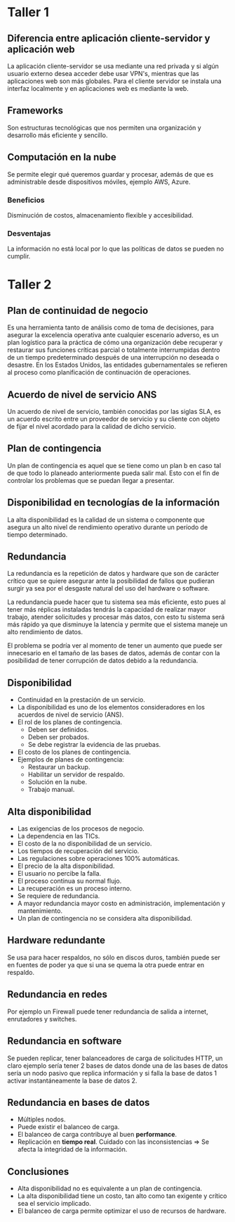 # Taller 1

## Diferencia entre aplicación cliente-servidor y aplicación web
La aplicación cliente-servidor se usa mediante una red privada y si algún usuario externo desea acceder debe usar VPN's, mientras que las aplicaciones web son más globales. Para el cliente servidor se instala una interfaz localmente y en aplicaciones web es mediante la web.

## Frameworks
Son estructuras tecnológicas que nos permiten una organización y desarrollo más eficiente y sencillo.

## Computación en la nube
Se permite elegir qué queremos guardar y procesar, además de que es administrable desde dispositivos móviles, ejemplo AWS, Azure.

### Beneficios
Disminución de costos, almacenamiento flexible y accesibilidad.

### Desventajas
La información no está local por lo que las políticas de datos se pueden no cumplir.

# Taller 2

## Plan de continuidad de negocio
Es una herramienta tanto de análisis como de toma de decisiones, para asegurar la excelencia operativa ante cualquier escenario adverso, es un plan logístico para la práctica de cómo una organización debe recuperar y restaurar sus funciones críticas parcial o totalmente interrumpidas dentro de un tiempo predeterminado después de una interrupción no deseada o desastre. En los Estados Unidos, las entidades gubernamentales se refieren al proceso como planificación de continuación de operaciones.

## Acuerdo de nivel de servicio ANS
Un acuerdo de nivel de servicio, también conocidas por las siglas SLA, es un acuerdo escrito entre un proveedor de servicio y su cliente con objeto de fijar el nivel acordado para la calidad de dicho servicio.

## Plan de contingencia
Un plan de contingencia es aquel que se tiene como un plan b en caso tal de que todo lo planeado anteriormente pueda salir mal. Esto con el fin de controlar los problemas que se puedan llegar a presentar.

## Disponibilidad en tecnologías de la información
La alta disponibilidad es la calidad de un sistema o componente que asegura un alto nivel de rendimiento operativo durante un período de tiempo determinado.

## Redundancia
La redundancia es la repetición de datos y hardware que son de carácter crítico que se quiere asegurar ante la posibilidad de fallos que pudieran surgir ya sea por el desgaste natural del uso del hardware o software.

La redundancia puede hacer que tu sistema sea más eficiente, esto pues al tener más réplicas instaladas tendrás la capacidad de realizar mayor trabajo, atender solicitudes y procesar más datos, con esto tu sistema será más rápido ya que disminuye la latencia y permite que el sistema maneje un alto rendimiento de datos.

El problema se podría ver al momento de tener un aumento que puede ser innecesario en el tamaño de las bases de datos, además de contar con la posibilidad de tener corrupción de datos debido a la redundancia.

## Disponibilidad
- Continuidad en la prestación de un servicio.
- La disponibilidad es uno de los elementos consideradores en los acuerdos de nivel de servicio (ANS).
- El rol de los planes de contingencia.
	- Deben ser definidos.
	- Deben ser probados.
	- Se debe registrar la evidencia de las pruebas.
- El costo de los planes de contingencia.
- Ejemplos de planes de contingencia:
	- Restaurar un backup.
	- Habilitar un servidor de respaldo.
	- Solución en la nube.
	- Trabajo manual.

## Alta disponibilidad
- Las exigencias de los procesos de negocio.
- La dependencia en las TICs.
- El costo de la no disponibilidad de un servicio.
- Los tiempos de recuperación del servicio.
- Las regulaciones sobre operaciones 100% automáticas.
- El precio de la alta disponibilidad.
- El usuario no percibe la falla.
- El proceso continua su normal flujo.
- La recuperación es un proceso interno.
- Se requiere de redundancia.
- A mayor redundancia mayor costo en administración, implementación y mantenimiento.
- Un plan de contingencia no se considera alta disponibilidad.

## Hardware redundante
Se usa para hacer respaldos, no sólo en discos duros, también puede ser en fuentes de poder ya que si una se quema la otra puede entrar en respaldo.

## Redundancia en redes
Por ejemplo un Firewall puede tener redundancia de salida a internet, enrutadores y switches.

## Redundancia en software
Se pueden replicar, tener balanceadores de carga de solicitudes HTTP, un claro ejemplo sería tener 2 bases de datos donde una de las bases de datos sería un nodo pasivo que replica información y si falla la base de datos 1 activar instantáneamente la base de datos 2.

## Redundancia en bases de datos
- Múltiples nodos.
- Puede existir el balanceo de carga.
- El balanceo de carga contribuye al buen **performance**.
- Replicación en **tiempo real**. Cuidado con las inconsistencias => Se afecta la integridad de la información.

## Conclusiones
- Alta disponibilidad no es equivalente a un plan de contingencia.
- La alta disponibilidad tiene un costo, tan alto como tan exigente y crítico sea el servicio implicado.
- El balanceo de carga permite optimizar el uso de recursos de hardware.